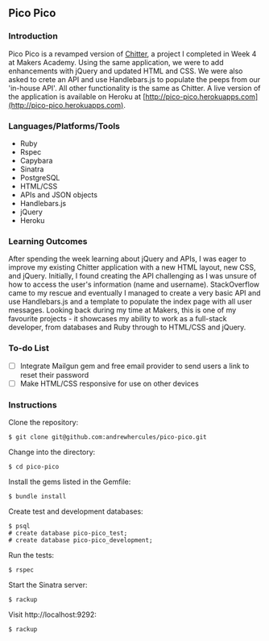 ## Pico Pico

### Introduction

Pico Pico is a revamped version of [Chitter](http://github.com/andrewhercules/chitter), a project I completed in Week 4 at Makers Academy. Using the same application, we were to add enhancements with jQuery and updated HTML and CSS. We were also asked to crete an API and use Handlebars.js to populate the peeps from our 'in-house API'. All other functionality is the same as Chitter. A live version of the application is available on Heroku at [http://pico-pico.herokuapps.com](http://pico-pico.herokuapps.com).

### Languages/Platforms/Tools

* Ruby
* Rspec
* Capybara
* Sinatra
* PostgreSQL
* HTML/CSS
* APIs and JSON objects
* Handlebars.js
* jQuery
* Heroku

### Learning Outcomes

After spending the week learning about jQuery and APIs, I was eager to improve my existing Chitter application with a new HTML layout, new CSS, and jQuery. Initially, I found creating the API challenging as I was unsure of how to access the user's information (name and username). StackOverflow came to my rescue and eventually I managed to create a very basic API and use Handlebars.js and a template to populate the index page with all user messages. Looking back during my time at Makers, this is one of my favourite projects - it showcases my ability to work as a full-stack developer, from databases and Ruby through to HTML/CSS and jQuery.

### To-do List

- [ ] Integrate Mailgun gem and free email provider to send users a link to reset their password
- [ ] Make HTML/CSS responsive for use on other devices

### Instructions

Clone the repository:

```
$ git clone git@github.com:andrewhercules/pico-pico.git
```

Change into the directory:

```
$ cd pico-pico
```

Install the gems listed in the Gemfile:

```
$ bundle install
```

Create test and development databases:

```
$ psql
# create database pico-pico_test;
# create database pico-pico_development;
```

Run the tests:

```
$ rspec
```

Start the Sinatra server:

```
$ rackup
```

Visit http://localhost:9292:

```
$ rackup
```